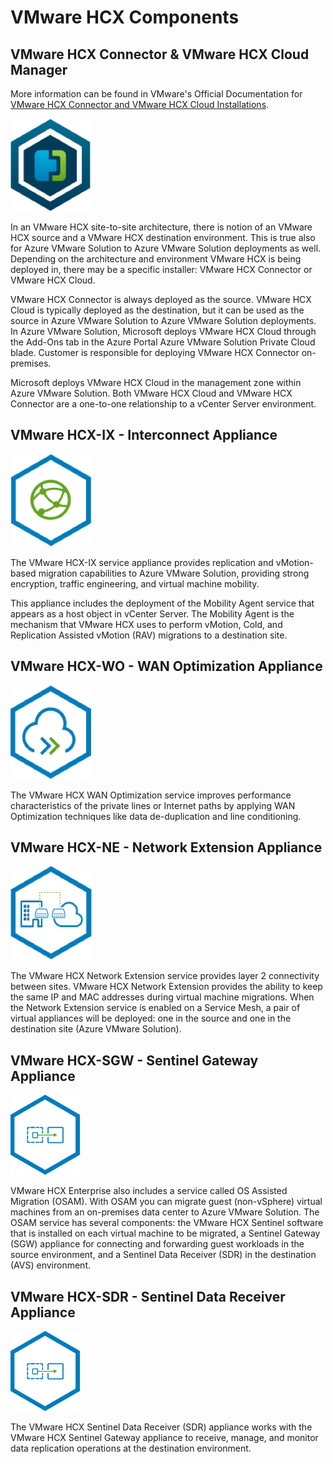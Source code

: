 # VMware HCX Components

## VMware HCX Connector & VMware HCX Cloud Manager

More information can be found in VMware's Official Documentation for [VMware HCX Connector and VMware HCX Cloud Installations](https://docs.vmware.com/en/VMware-HCX/4.6/hcx-getting-started/GUID-B1023D31-0458-433B-9ABB-62E8BDD3FEC2.html).

![VMware HCX Connector](./images/hcx-connector.png)

In an VMware HCX site-to-site architecture, there is notion of an VMware HCX source and a VMware HCX destination environment. This is true also for Azure VMware Solution to Azure VMware Solution deployments as well. Depending on the architecture and environment VMware HCX is being deployed in, there may be a specific installer: VMware HCX Connector or VMware HCX Cloud.

VMware HCX Connector is always deployed as the source. VMware HCX Cloud is typically deployed as the destination, but it can be used as the source in Azure VMware Solution to Azure VMware Solution deployments. In Azure VMware Solution, Microsoft deploys VMware HCX Cloud through the Add-Ons tab in the Azure Portal Azure VMware Solution Private Cloud blade. Customer is responsible for deploying VMware HCX Connector on-premises.

Microsoft deploys VMware HCX Cloud in the management zone within Azure VMware Solution. Both VMware HCX Cloud and VMware HCX Connector are a one-to-one relationship to a vCenter Server environment.

## VMware HCX-IX - Interconnect Appliance

![VMware HCX Interconnect Appliance](./images/hcx-ix.png)

The VMware HCX-IX service appliance provides replication and vMotion-based migration capabilities to Azure VMware Solution, providing strong encryption, traffic engineering, and virtual machine mobility.

This appliance includes the deployment of the Mobility Agent service that appears as a host object in vCenter Server. The Mobility Agent is the mechanism that VMware HCX uses to perform vMotion, Cold, and Replication Assisted vMotion (RAV) migrations to a destination site.

## VMware HCX-WO - WAN Optimization Appliance

![VMware HCX WAN Optimization Appliance](./images/hcx-wo.png)

The VMware HCX WAN Optimization service improves performance characteristics of the private lines or Internet paths by applying WAN Optimization techniques like data de-duplication and line conditioning.

## VMware HCX-NE - Network Extension Appliance

![VMware HCX Network Extension Appliance](./images/hcx-ne.png)

The VMware HCX Network Extension service provides layer 2 connectivity between sites. VMware HCX Network Extension provides the ability to keep the same IP and MAC addresses during virtual machine migrations. When the Network Extension service is enabled on a Service Mesh, a pair of virtual appliances will be deployed: one in the source and one in the destination site (Azure VMware Solution).

## VMware HCX-SGW - Sentinel Gateway Appliance

![VMware HCX Sentinel Gateway Appliance](./images/hcx-sentinel.png)

VMware HCX Enterprise also includes a service called OS Assisted Migration (OSAM). With OSAM you can migrate guest (non-vSphere) virtual machines from an on-premises data center to Azure VMware Solution. The OSAM service has several components: the VMware HCX Sentinel software that is installed on each virtual machine to be migrated, a Sentinel Gateway (SGW) appliance for connecting and forwarding guest workloads in the source environment, and a Sentinel Data Receiver (SDR) in the destination (AVS) environment.

## VMware HCX-SDR - Sentinel Data Receiver Appliance

![VMware HCX Sentinel Data Reciever Appliance](./images/hcx-sdr.png)

The VMware HCX Sentinel Data Receiver (SDR) appliance works with the VMware HCX Sentinel Gateway appliance to receive, manage, and monitor data replication operations at the destination environment.
